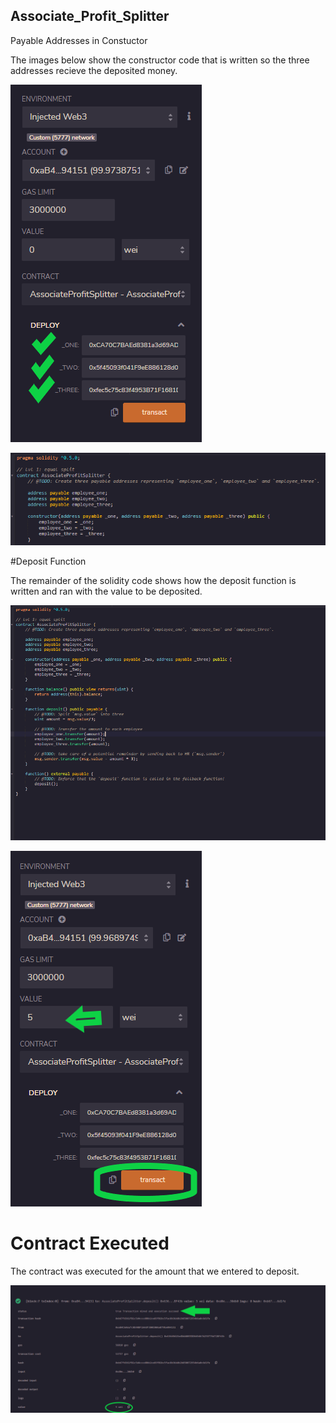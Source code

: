 ## Associate_Profit_Splitter

Payable Addresses in Constuctor

The images below show the constructor code that is written so the three addresses recieve the deposited money.

 ![image](https://github.com/HeimmerTime/Associate_Profit_Splitter/blob/main/Screen%20Shots/pic%201(e).png)
 
 ![image](https://github.com/HeimmerTime/Associate_Profit_Splitter/blob/main/Screen%20Shots/pic%206.png)
 
 
 #Deposit Function
 
 The remainder of the solidity code shows how the deposit function is written and ran with the value to be deposited. 
 
 ![image](https://github.com/HeimmerTime/Associate_Profit_Splitter/blob/main/Screen%20Shots/pic%205.PNG)
 
 ![image](https://github.com/HeimmerTime/Associate_Profit_Splitter/blob/main/Screen%20Shots/pic%202(e).png)
  
   
   
   # Contract Executed
   
   The contract was executed for the amount that we entered to deposit. 
   
   ![image](https://github.com/HeimmerTime/Associate_Profit_Splitter/blob/main/Screen%20Shots/pic%204(e).png)
   

    
   

